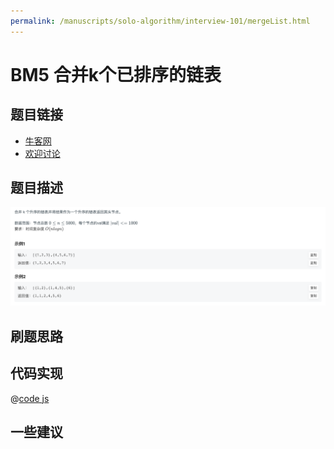 ```yaml
---
permalink: /manuscripts/solo-algorithm/interview-101/mergeList.html
---
```

# BM5 合并k个已排序的链表

## 题目链接

- [牛客网](https://www.nowcoder.com/share/jump/8484115461694589240005)
- [欢迎讨论]()

## 题目描述

![反转链表.png](../images/mergeLists.png)

## 刷题思路

## 代码实现

@[code js](@code/algorithm/interview-101/mergeLists.js)

## 一些建议

